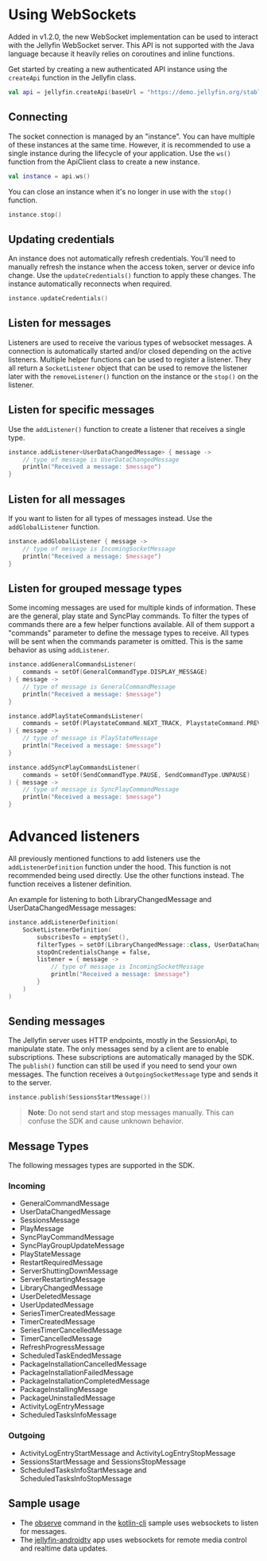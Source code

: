 # Using WebSockets

Added in v1.2.0, the new WebSocket implementation can be used to interact with the Jellyfin WebSocket server. This API
is not supported with the Java language because it heavily relies on coroutines and inline functions.

Get started by creating a new authenticated API instance using the `createApi` function in the Jellyfin class.

```kotlin
val api = jellyfin.createApi(baseUrl = "https://demo.jellyfin.org/stable/")
```

## Connecting

The socket connection is managed by an "instance". You can have multiple of these instances at the same time. However,
it is recommended to use a single instance during the lifecycle of your application. Use the `ws()`
function from the ApiClient class to create a new instance.

```kotlin
val instance = api.ws()
```

You can close an instance when it's no longer in use with the `stop()` function.

```kotlin
instance.stop()
```

## Updating credentials

An instance does not automatically refresh credentials. You'll need to manually refresh the instance when the access
token, server or device info change. Use the `updateCredentials()` function to apply these changes. The instance
automatically reconnects when required.

```kotlin
instance.updateCredentials()
```

## Listen for messages

Listeners are used to receive the various types of websocket messages. A connection is automatically started and/or
closed depending on the active listeners. Multiple helper functions can be used to register a listener. They all return
a `SocketListener` object that can be used to remove the listener later with the `removeListener()` function on the
instance or the `stop()` on the listener.

## Listen for specific messages

Use the `addListener()` function to create a listener that receives a single type.

```kotlin
instance.addListener<UserDataChangedMessage> { message ->
	// type of message is UserDataChangedMessage
	println("Received a message: $message")
}
```

## Listen for all messages

If you want to listen for all types of messages instead. Use the `addGlobalListener` function.

```kotlin
instance.addGlobalListener { message ->
	// type of message is IncomingSocketMessage
	println("Received a message: $message")
}
```

## Listen for grouped message types

Some incoming messages are used for multiple kinds of information. These are the general, play state and SyncPlay
commands. To filter the types of commands there are a few helper functions available. All of them support a "commands"
parameter to define the message types to receive. All types will be sent when the commands parameter is omitted. This is
the same behavior as using `addListener`.

```kotlin
instance.addGeneralCommandsListener(
	commands = setOf(GeneralCommandType.DISPLAY_MESSAGE)
) { message ->
	// type of message is GeneralCommandMessage
	println("Received a message: $message")
}

instance.addPlayStateCommandsListener(
	commands = setOf(PlaystateCommand.NEXT_TRACK, PlaystateCommand.PREVIOUS_TRACK)
) { message ->
	// type of message is PlayStateMessage
	println("Received a message: $message")
}

instance.addSyncPlayCommandsListener(
	commands = setOf(SendCommandType.PAUSE, SendCommandType.UNPAUSE)
) { message ->
	// type of message is SyncPlayCommandMessage
	println("Received a message: $message")
}
```

# Advanced listeners

All previously mentioned functions to add listeners use the `addListenerDefinition` function under the hood. This
function is not recommended being used directly. Use the other functions instead. The function receives a listener
definition.

An example for listening to both LibraryChangedMessage and UserDataChangedMessage messages:

```kotlin
instance.addListenerDefinition(
	SocketListenerDefinition(
		subscribesTo = emptySet(),
		filterTypes = setOf(LibraryChangedMessage::class, UserDataChangedMessage::class),
		stopOnCredentialsChange = false,
		listener = { message ->
			// type of message is IncomingSocketMessage
			println("Received a message: $message")
		}
	)
)
```

## Sending messages

The Jellyfin server uses HTTP endpoints, mostly in the SessionApi, to manipulate state. The only messages send by a
client are to enable subscriptions. These subscriptions are automatically managed by the SDK. The `publish()` function
can still be used if you need to send your own messages. The function receives a `OutgoingSocketMessage` type and sends
it to the server.

```kotlin
instance.publish(SessionsStartMessage())
```

> **Note**: Do not send start and stop messages manually. This can confuse the SDK and cause unknown behavior.

## Message Types

The following messages types are supported in the SDK.

### Incoming

- GeneralCommandMessage
- UserDataChangedMessage
- SessionsMessage
- PlayMessage
- SyncPlayCommandMessage
- SyncPlayGroupUpdateMessage
- PlayStateMessage
- RestartRequiredMessage
- ServerShuttingDownMessage
- ServerRestartingMessage
- LibraryChangedMessage
- UserDeletedMessage
- UserUpdatedMessage
- SeriesTimerCreatedMessage
- TimerCreatedMessage
- SeriesTimerCancelledMessage
- TimerCancelledMessage
- RefreshProgressMessage
- ScheduledTaskEndedMessage
- PackageInstallationCancelledMessage
- PackageInstallationFailedMessage
- PackageInstallationCompletedMessage
- PackageInstallingMessage
- PackageUninstalledMessage
- ActivityLogEntryMessage
- ScheduledTasksInfoMessage

### Outgoing

- ActivityLogEntryStartMessage and ActivityLogEntryStopMessage
- SessionsStartMessage and SessionsStopMessage
- ScheduledTasksInfoStartMessage and ScheduledTasksInfoStopMessage

## Sample usage

- The [observe] command in the [kotlin-cli] sample uses websockets to listen for messages.
- The [jellyfin-androidtv] app uses websockets for remote media control and realtime data updates.

[observe]: https://github.com/jellyfin/jellyfin-sdk-kotlin/tree/master/samples/kotlin-cli/src/main/kotlin/org/jellyfin/sample/cli/command/Observe.kt

[kotlin-cli]: https://github.com/jellyfin/jellyfin-sdk-kotlin/tree/master/samples/kotlin-cli/

[jellyfin-androidtv]: https://github.com/jellyfin/jellyfin-androidtv
